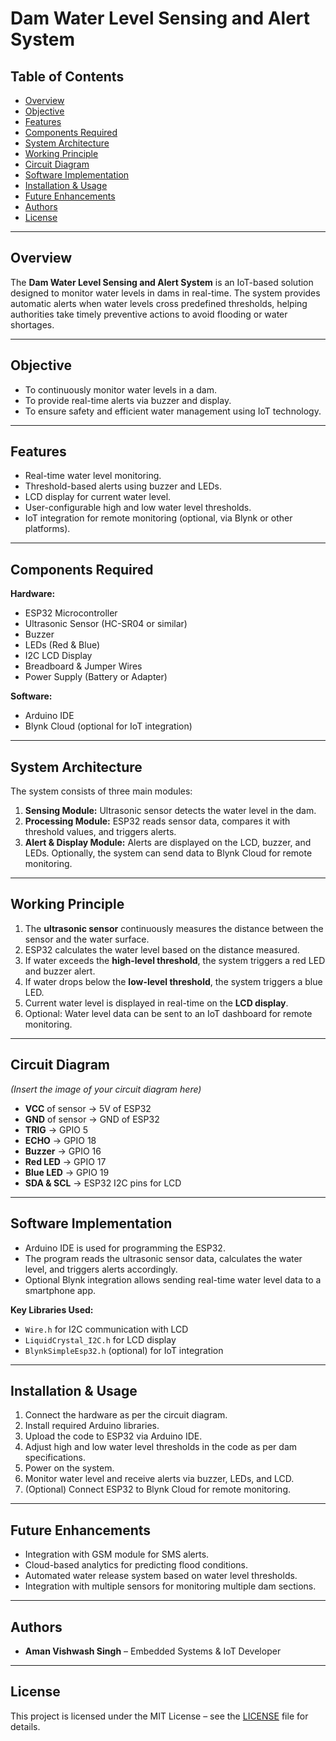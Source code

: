 

# Dam Water Level Sensing and Alert System

## Table of Contents

* [Overview](#overview)
* [Objective](#objective)
* [Features](#features)
* [Components Required](#components-required)
* [System Architecture](#system-architecture)
* [Working Principle](#working-principle)
* [Circuit Diagram](#circuit-diagram)
* [Software Implementation](#software-implementation)
* [Installation & Usage](#installation--usage)
* [Future Enhancements](#future-enhancements)
* [Authors](#authors)
* [License](#license)

---

## Overview

The **Dam Water Level Sensing and Alert System** is an IoT-based solution designed to monitor water levels in dams in real-time. The system provides automatic alerts when water levels cross predefined thresholds, helping authorities take timely preventive actions to avoid flooding or water shortages.

---

## Objective

* To continuously monitor water levels in a dam.
* To provide real-time alerts via buzzer and display.
* To ensure safety and efficient water management using IoT technology.

---

## Features

* Real-time water level monitoring.
* Threshold-based alerts using buzzer and LEDs.
* LCD display for current water level.
* User-configurable high and low water level thresholds.
* IoT integration for remote monitoring (optional, via Blynk or other platforms).

---

## Components Required

**Hardware:**

* ESP32 Microcontroller
* Ultrasonic Sensor (HC-SR04 or similar)
* Buzzer
* LEDs (Red & Blue)
* I2C LCD Display
* Breadboard & Jumper Wires
* Power Supply (Battery or Adapter)

**Software:**

* Arduino IDE
* Blynk Cloud (optional for IoT integration)

---

## System Architecture

The system consists of three main modules:

1. **Sensing Module:** Ultrasonic sensor detects the water level in the dam.
2. **Processing Module:** ESP32 reads sensor data, compares it with threshold values, and triggers alerts.
3. **Alert & Display Module:** Alerts are displayed on the LCD, buzzer, and LEDs. Optionally, the system can send data to Blynk Cloud for remote monitoring.

---

## Working Principle

1. The **ultrasonic sensor** continuously measures the distance between the sensor and the water surface.
2. ESP32 calculates the water level based on the distance measured.
3. If water exceeds the **high-level threshold**, the system triggers a red LED and buzzer alert.
4. If water drops below the **low-level threshold**, the system triggers a blue LED.
5. Current water level is displayed in real-time on the **LCD display**.
6. Optional: Water level data can be sent to an IoT dashboard for remote monitoring.

---

## Circuit Diagram

*(Insert the image of your circuit diagram here)*

* **VCC** of sensor → 5V of ESP32
* **GND** of sensor → GND of ESP32
* **TRIG** → GPIO 5
* **ECHO** → GPIO 18
* **Buzzer** → GPIO 16
* **Red LED** → GPIO 17
* **Blue LED** → GPIO 19
* **SDA & SCL** → ESP32 I2C pins for LCD

---

## Software Implementation

* Arduino IDE is used for programming the ESP32.
* The program reads the ultrasonic sensor data, calculates the water level, and triggers alerts accordingly.
* Optional Blynk integration allows sending real-time water level data to a smartphone app.

**Key Libraries Used:**

* `Wire.h` for I2C communication with LCD
* `LiquidCrystal_I2C.h` for LCD display
* `BlynkSimpleEsp32.h` (optional) for IoT integration

---

## Installation & Usage

1. Connect the hardware as per the circuit diagram.
2. Install required Arduino libraries.
3. Upload the code to ESP32 via Arduino IDE.
4. Adjust high and low water level thresholds in the code as per dam specifications.
5. Power on the system.
6. Monitor water level and receive alerts via buzzer, LEDs, and LCD.
7. (Optional) Connect ESP32 to Blynk Cloud for remote monitoring.

---

## Future Enhancements

* Integration with GSM module for SMS alerts.
* Cloud-based analytics for predicting flood conditions.
* Automated water release system based on water level thresholds.
* Integration with multiple sensors for monitoring multiple dam sections.

---

## Authors

* **Aman Vishwash Singh** – Embedded Systems & IoT Developer

---

## License

This project is licensed under the MIT License – see the [LICENSE](LICENSE) file for details.


